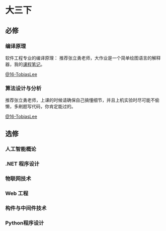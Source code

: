 # 大三下

## 必修

### 编译原理

软件工程专业的编译原理： 推荐张立勇老师，大作业是一个简单绘图语言的解释器，我的[课程笔记](https://tobiaslee.top/2019/01/15/compile-principle-notes/)。

[@16-TobiasLee](https://github.com/TobiasLee)

### 算法设计与分析

推荐张立勇老师，上课的时候请确保自己搞懂细节，并且上机实验时尽可能不偷懒，多刷题写代码，你肯定能过的。

[@16-TobiasLee](https://github.com/TobiasLee)

## 选修

### 人工智能概论 



### .NET 程序设计 



### 物联网技术



### Web 工程



### 构件与中间件技术



### Python程序设计

